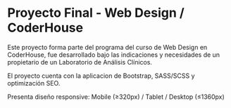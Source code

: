 # Proyecto Final - Web Design / CoderHouse

Este proyecto forma parte del programa del curso de Web Design en CoderHouse, fue desarrollado bajo las indicaciones y necesidades de un propietario de un Laboratorio de Análisis Clínicos.

El proyecto cuenta con la aplicacion de Bootstrap, SASS/SCSS y optimización SEO.

Presenta diseño responsive: Mobile (≥320px) / Tablet / Desktop (≤1360px)
